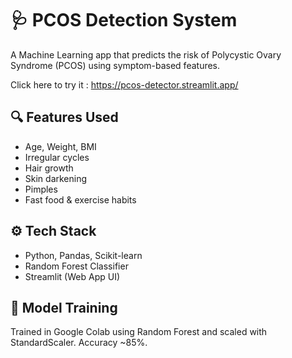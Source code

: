 # 🩺 PCOS Detection System

A Machine Learning app that predicts the risk of Polycystic Ovary Syndrome (PCOS) using symptom-based features.

Click here to try it : https://pcos-detector.streamlit.app/

## 🔍 Features Used
- Age, Weight, BMI
- Irregular cycles
- Hair growth
- Skin darkening
- Pimples
- Fast food & exercise habits

## ⚙️ Tech Stack
- Python, Pandas, Scikit-learn
- Random Forest Classifier
- Streamlit (Web App UI)

## 🧠 Model Training
Trained in Google Colab using Random Forest and scaled with StandardScaler. Accuracy ~85%.

